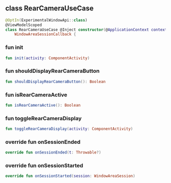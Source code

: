 ## class RearCameraUseCase

```kotlin
@OptIn(ExperimentalWindowApi::class)
@ViewModelScoped
class RearCameraUseCase @Inject constructor(@ApplicationContext context: Context) :
    WindowAreaSessionCallback {
```

### fun init

```kotlin
fun init(activity: ComponentActivity)
```

### fun shouldDisplayRearCameraButton

```kotlin
fun shouldDisplayRearCameraButton(): Boolean
```

### fun isRearCameraActive

```kotlin
fun isRearCameraActive(): Boolean
```

### fun toggleRearCameraDisplay

```kotlin
fun toggleRearCameraDisplay(activity: ComponentActivity)
```

### override fun onSessionEnded

```kotlin
override fun onSessionEnded(t: Throwable?)
```

### override fun onSessionStarted

```kotlin
override fun onSessionStarted(session: WindowAreaSession)
```
